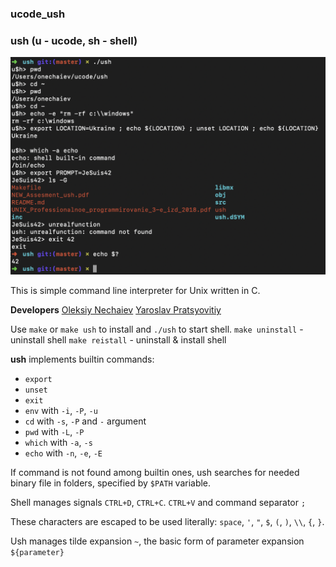 ### ucode_ush
### ush (u - ucode, sh - shell)

![image](https://github.com/jacomogrelli/ucode_ush/blob/master/ush_screenshot.png?raw=true)

This is simple command line interpreter for Unix written in C.

**Developers**
[Oleksiy Nechaiev](https://github.com/jacomogrelli)
[Yaroslav Pratsyovitiy](https://github.com/Eimer)

Use `make` or `make ush` to install and `./ush` to start shell.
`make uninstall` - uninstall shell
`make reistall` - uninstall & install shell

**ush** implements builtin commands:
- `export`
- `unset`
- `exit`
- `env` with `-i`, `-P`, `-u`
- `cd`  with `-s`, `-P`  and `-` argument
- `pwd` with `-L`, `-P`
- `which` with `-a`, `-s`
- `echo` with `-n`, `-e`, `-E`

If command is not found among builtin ones, ush searches for
needed binary file in folders, specified by `$PATH` variable.

Shell manages signals `CTRL+D`, `CTRL+C`. `CTRL+V`
and command separator `;`

These characters are escaped to be used literally:
`space`, `'`, `"`, `$`, `(`, `)`, `\\`, `{`, `}`.

Ush manages tilde expansion `~`, the basic form of parameter
expansion `${parameter}`
